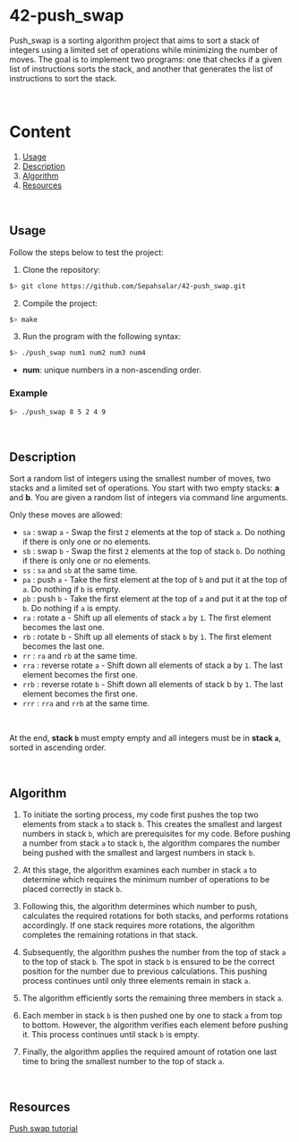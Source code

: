 # 42-push_swap
Push_swap is a sorting algorithm project that aims to sort a stack of integers using a limited set of operations while minimizing the number of moves. The goal is to implement two programs: one that checks if a given list of instructions sorts the stack, and another that generates the list of instructions to sort the stack.

</br>

# Content

1. [Usage](#usage)
2. [Description](#description)
3. [Algorithm](#algorithm)
4. [Resources](#resources)

</br>

## Usage

Follow the steps below to test the project: 

1. Clone the repository:
```bash
$> git clone https://github.com/Sepahsalar/42-push_swap.git
```
2. Compile the project:
```bash
$> make
```
3. Run the program with the following syntax:
```bash
$> ./push_swap num1 num2 num3 num4
```
- **num**: unique numbers in a non-ascending order.

### Example
```bash
$> ./push_swap 8 5 2 4 9
```

</br>

## Description

Sort a random list of integers using the smallest number of moves, two stacks and a limited set of operations. You start with two empty stacks: **a** and **b**. You are given a random list of integers via command line arguments.
<br />

Only these moves are allowed:
- `sa` : swap `a` - Swap the first `2` elements at the top of stack `a`. Do nothing if there is only one or no elements.
- `sb` : swap `b` - Swap the first `2` elements at the top of stack `b`. Do nothing if there is only one or no elements.
- `ss` : `sa` and `sb` at the same time.
- `pa` : push `a` - Take the first element at the top of `b` and put it at the top of `a`. Do nothing if `b` is empty.
- `pb` : push `b` - Take the first element at the top of `a` and put it at the top of `b`. Do nothing if `a` is empty.
- `ra` : rotate a - Shift up all elements of stack `a` by `1`. The first element becomes the last one.
- `rb` : rotate b - Shift up all elements of stack `b` by `1`. The first element becomes the last one.
- `rr` : `ra` and `rb` at the same time.
- `rra` : reverse rotate `a` - Shift down all elements of stack a by `1`. The last element becomes the first one.
- `rrb` : reverse rotate `b` - Shift down all elements of stack b by `1`. The last element becomes the first one.
- `rrr` : `rra` and `rrb` at the same time.
<br />

At the end, **stack `b`** must empty empty and all integers must be in **stack `a`**, sorted in ascending order.

</br>

## Algorithm

1. To initiate the sorting process, my code first pushes the top two elements from stack `a` to stack `b`. This creates the smallest and largest numbers in stack `b`, which are prerequisites for my code. Before pushing a number from stack `a` to stack `b`, the algorithm compares the number being pushed with the smallest and largest numbers in stack `b`.

2. At this stage, the algorithm examines each number in stack `a` to determine which requires the minimum number of operations to be placed correctly in stack `b`.

3. Following this, the algorithm determines which number to push, calculates the required rotations for both stacks, and performs rotations accordingly. If one stack requires more rotations, the algorithm completes the remaining rotations in that stack.

4. Subsequently, the algorithm pushes the number from the top of stack `a` to the top of stack `b`. The spot in stack `b` is ensured to be the correct position for the number due to previous calculations. This pushing process continues until only three elements remain in stack `a`.

5. The algorithm efficiently sorts the remaining three members in stack `a`.

6. Each member in stack `b` is then pushed one by one to stack `a` from top to bottom. However, the algorithm verifies each element before pushing it. This process continues until stack `b` is empty.

7. Finally, the algorithm applies the required amount of rotation one last time to bring the smallest number to the top of stack `a`.

</br>

## Resources

[Push swap tutorial](https://medium.com/@ayogun/push-swap-c1f5d2d41e97)